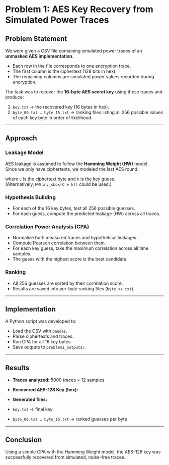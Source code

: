 # Problem 1: AES Key Recovery from Simulated Power Traces

## Problem Statement
We were given a CSV file containing simulated power traces of an **unmasked AES implementation**.

- Each row in the file corresponds to one encryption trace.
- The first column is the ciphertext (128 bits in hex).
- The remaining columns are simulated power values recorded during encryption.

The task was to recover the **16-byte AES secret key** using these traces and produce:

1. `key.txt` → the recovered key (16 bytes in hex).  
2. `byte_00.txt … byte_15.txt` → ranking files listing all 256 possible values of each key byte in order of likelihood.

---

## Approach

### Leakage Model
AES leakage is assumed to follow the **Hamming Weight (HW)** model.  
Since we only have ciphertexts, we modeled the last AES round:


where `C` is the ciphertext byte and `k` is the key guess.  
(Alternatively, `HW(inv_sbox(C ⊕ k))` could be used.)

### Hypothesis Building
- For each of the 16 key bytes, test all 256 possible guesses.  
- For each guess, compute the predicted leakage (HW) across all traces.

### Correlation Power Analysis (CPA)
- Normalize both measured traces and hypothetical leakages.  
- Compute Pearson correlation between them.  
- For each key guess, take the maximum correlation across all time samples.  
- The guess with the highest score is the best candidate.

### Ranking
- All 256 guesses are sorted by their correlation score.  
- Results are saved into per-byte ranking files (`byte_xx.txt`).

---

## Implementation
A Python script was developed to:

- Load the CSV with `pandas`.
- Parse ciphertexts and traces.
- Run CPA for all 16 key bytes.
- Save outputs to `problem1_outputs/`.

---

## Results

- **Traces analyzed:** 5000 traces × 12 samples  
- **Recovered AES-128 Key (hex):**

- **Generated files:**
- `key.txt` → final key  
- `byte_00.txt … byte_15.txt` → ranked guesses per byte  

---

## Conclusion
Using a simple CPA with the Hamming Weight model, the AES-128 key was successfully recovered from simulated, noise-free traces.
